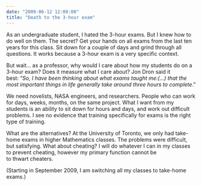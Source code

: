 ```yaml
---
date: "2009-06-12 12:00:00"
title: "Death to the 3-hour exam"
---
```




As an undergraduate student, I hated the 3-hour exams. But I knew how to do well on them. The secret? Get your hands on all exams from the last ten years for this class. Sit down for a couple of days and grind through all questions. It works because a 3-hour exam is a very specific context. 

But wait&hellip; as a professor, why would I care about how my students do on a 3-hour exam? Does it measure what I care about? Jon Dron said it best: &ldquo;<em>So, I have been thinking about what exams taught me:(&hellip;) that the most important things in life generally take around three hours to complete</em>.&rdquo;

We need novelists, NASA engineers, and researchers. People who can work for days, weeks, months, on the same project. What I want from my students is an ability to sit down for hours and days, and work out difficult problems. I see no evidence that training specifically for exams is the right type of training.

What are the alternatives? At the University of Toronto, we only had take-home exams in higher Mathematics classes. The problems were difficult, but satisfying. What about cheating? I will do whatever I can in my classes to prevent cheating, however my primary function cannot be to thwart cheaters. 

(Starting in September 2009, I am switching all my classes to take-home exams.)

